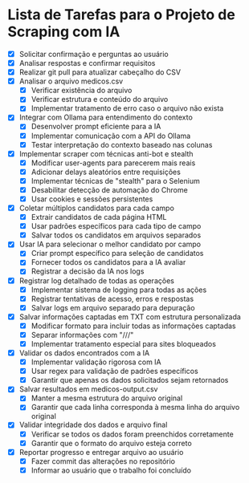 # Lista de Tarefas para o Projeto de Scraping com IA

- [x] Solicitar confirmação e perguntas ao usuário
- [x] Analisar respostas e confirmar requisitos
- [x] Realizar git pull para atualizar cabeçalho do CSV
- [x] Analisar o arquivo medicos.csv
  - [x] Verificar existência do arquivo
  - [x] Verificar estrutura e conteúdo do arquivo
  - [x] Implementar tratamento de erro caso o arquivo não exista
- [x] Integrar com Ollama para entendimento do contexto
  - [x] Desenvolver prompt eficiente para a IA
  - [x] Implementar comunicação com a API do Ollama
  - [x] Testar interpretação do contexto baseado nas colunas
- [x] Implementar scraper com técnicas anti-bot e stealth
  - [x] Modificar user-agents para parecerem mais reais
  - [x] Adicionar delays aleatórios entre requisições
  - [x] Implementar técnicas de "stealth" para o Selenium
  - [x] Desabilitar detecção de automação do Chrome
  - [x] Usar cookies e sessões persistentes
- [x] Coletar múltiplos candidatos para cada campo
  - [x] Extrair candidatos de cada página HTML
  - [x] Usar padrões específicos para cada tipo de campo
  - [x] Salvar todos os candidatos em arquivos separados
- [x] Usar IA para selecionar o melhor candidato por campo
  - [x] Criar prompt específico para seleção de candidatos
  - [x] Fornecer todos os candidatos para a IA avaliar
  - [x] Registrar a decisão da IA nos logs
- [x] Registrar log detalhado de todas as operações
  - [x] Implementar sistema de logging para todas as ações
  - [x] Registrar tentativas de acesso, erros e respostas
  - [x] Salvar logs em arquivo separado para depuração
- [x] Salvar informações captadas em TXT com estrutura personalizada
  - [x] Modificar formato para incluir todas as informações captadas
  - [x] Separar informações com "///"
  - [x] Implementar tratamento especial para sites bloqueados
- [x] Validar os dados encontrados com a IA
  - [x] Implementar validação rigorosa com IA
  - [x] Usar regex para validação de padrões específicos
  - [x] Garantir que apenas os dados solicitados sejam retornados
- [x] Salvar resultados em medicos-output.csv
  - [x] Manter a mesma estrutura do arquivo original
  - [x] Garantir que cada linha corresponda à mesma linha do arquivo original
- [x] Validar integridade dos dados e arquivo final
  - [x] Verificar se todos os dados foram preenchidos corretamente
  - [x] Garantir que o formato do arquivo esteja correto
- [x] Reportar progresso e entregar arquivo ao usuário
  - [x] Fazer commit das alterações no repositório
  - [x] Informar ao usuário que o trabalho foi concluído
